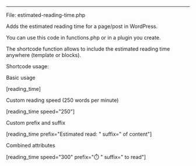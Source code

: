 ----------
File: estimated-reading-time.php

Adds the estimated reading time for a page/post in WordPress.

You can use this code in functions.php or in a plugin you create.

The shortcode function allows to include the estimated reading time anywhere (template or blocks).

Shortcode usage:

Basic usage

[reading_time]

Custom reading speed (250 words per minute)

[reading_time speed="250"]

Custom prefix and suffix

[reading_time prefix="Estimated read: " suffix=" of content"]

Combined attributes

[reading_time speed="300" prefix="⏱️ " suffix=" to read"]
